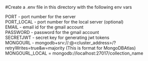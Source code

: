 #Create a .env file in this directory with the following env vars

PORT - port number for the server<br>
PORT_LOCAL - port number for the local server (optional)<br>
EMAIL - email id for the gmail account<br>
PASSWORD - password for the gmail account<br>
SECRETJWT - secret key for generating jwt tokens<br>
MONGOURL - mongodb+srv://<username>:<password>@<cluster_address>/<collectioname>?retryWrites=true&w=majority (This is format for MongoDBAtlas)<br>
MONGOURL_LOCAL = mongodb://localhost:27017/collection_name<br>

